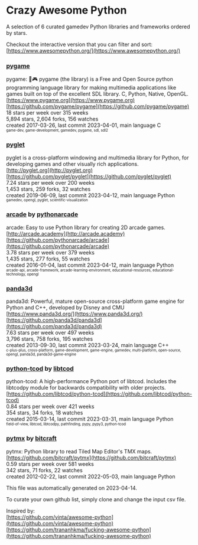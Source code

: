 # Crazy Awesome Python
A selection of 6 curated gamedev Python libraries and frameworks ordered by stars.  

Checkout the interactive version that you can filter and sort: 
[https://www.awesomepython.org/](https://www.awesomepython.org/)  


### [pygame](https://github.com/pygame/pygame)  
pygame: 🐍🎮 pygame (the library) is a Free and Open Source python programming language library for making multimedia applications like games built on top of the excellent SDL library. C, Python, Native, OpenGL.  
[https://www.pygame.org](https://www.pygame.org)  
[https://github.com/pygame/pygame](https://github.com/pygame/pygame)  
18 stars per week over 315 weeks  
5,894 stars, 2,604 forks, 156 watches  
created 2017-03-26, last commit 2023-04-01, main language C  
<sub><sup>game-dev, game-development, gamedev, pygame, sdl, sdl2</sup></sub>


### [pyglet](https://github.com/pyglet/pyglet)  
pyglet is a cross-platform windowing and multimedia library for Python, for developing games and other visually rich applications.  
[http://pyglet.org](http://pyglet.org)  
[https://github.com/pyglet/pyglet](https://github.com/pyglet/pyglet)  
7.24 stars per week over 200 weeks  
1,453 stars, 259 forks, 32 watches  
created 2019-06-09, last commit 2023-04-12, main language Python  
<sub><sup>gamedev, opengl, pyglet, scientific-visualization</sup></sub>


### [arcade](https://github.com/pythonarcade/arcade) by [pythonarcade](https://github.com/pythonarcade)  
arcade: Easy to use Python library for creating 2D arcade games.  
[http://arcade.academy](http://arcade.academy)  
[https://github.com/pythonarcade/arcade](https://github.com/pythonarcade/arcade)  
3.78 stars per week over 379 weeks  
1,435 stars, 277 forks, 55 watches  
created 2016-01-04, last commit 2023-04-12, main language Python  
<sub><sup>arcade-api, arcade-framework, arcade-learning-environment, educational-resources, educational-technology, opengl</sup></sub>


### [panda3d](https://github.com/panda3d/panda3d)  
panda3d: Powerful, mature open-source cross-platform game engine for Python and C++, developed by Disney and CMU  
[https://www.panda3d.org/](https://www.panda3d.org/)  
[https://github.com/panda3d/panda3d](https://github.com/panda3d/panda3d)  
7.63 stars per week over 497 weeks  
3,796 stars, 758 forks, 195 watches  
created 2013-09-30, last commit 2023-03-24, main language C++  
<sub><sup>c-plus-plus, cross-platform, game-development, game-engine, gamedev, multi-platform, open-source, opengl, panda3d, panda3d-game-engine</sup></sub>


### [python-tcod](https://github.com/libtcod/python-tcod) by [libtcod](https://github.com/libtcod)  
python-tcod: A high-performance Python port of libtcod.  Includes the libtcodpy module for backwards compatibility with older projects.  
[https://github.com/libtcod/python-tcod](https://github.com/libtcod/python-tcod)  
0.84 stars per week over 421 weeks  
354 stars, 34 forks, 18 watches  
created 2015-03-14, last commit 2023-03-31, main language Python  
<sub><sup>field-of-view, libtcod, libtcodpy, pathfinding, pypy, pypy3, python-tcod</sup></sub>


### [pytmx](https://github.com/bitcraft/pytmx) by [bitcraft](https://github.com/bitcraft)  
pytmx: Python library to read Tiled Map Editor's TMX maps.  
[https://github.com/bitcraft/pytmx](https://github.com/bitcraft/pytmx)  
0.59 stars per week over 581 weeks  
342 stars, 71 forks, 22 watches  
created 2012-02-22, last commit 2022-05-03, main language Python  


This file was automatically generated on 2023-04-14.  

To curate your own github list, simply clone and change the input csv file.  

Inspired by:  
[https://github.com/vinta/awesome-python](https://github.com/vinta/awesome-python)  
[https://github.com/trananhkma/fucking-awesome-python](https://github.com/trananhkma/fucking-awesome-python)  
